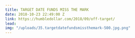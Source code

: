 ```yaml
---
title: TARGET DATE FUNDS MISS THE MARK
date: 2018-10-23 22:49:00 Z
link: https://humbledollar.com/2018/09/off-target/
lead: 
img: "/uploads/35.targetdatefundsmissthemark-500.jpg.png"
---
```



